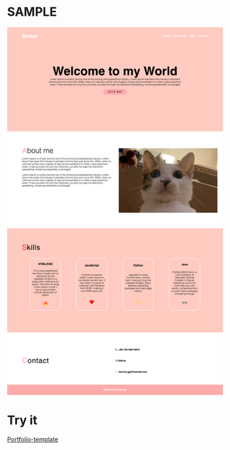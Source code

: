 # SAMPLE

  <img src="https://github.com/borboom33508/portfolio-template/blob/master/sample.png" width="900">

# Try it
 <a href="https://practical-spence-f37158.netlify.app/" target="_blank">Portfolio-template</a>
